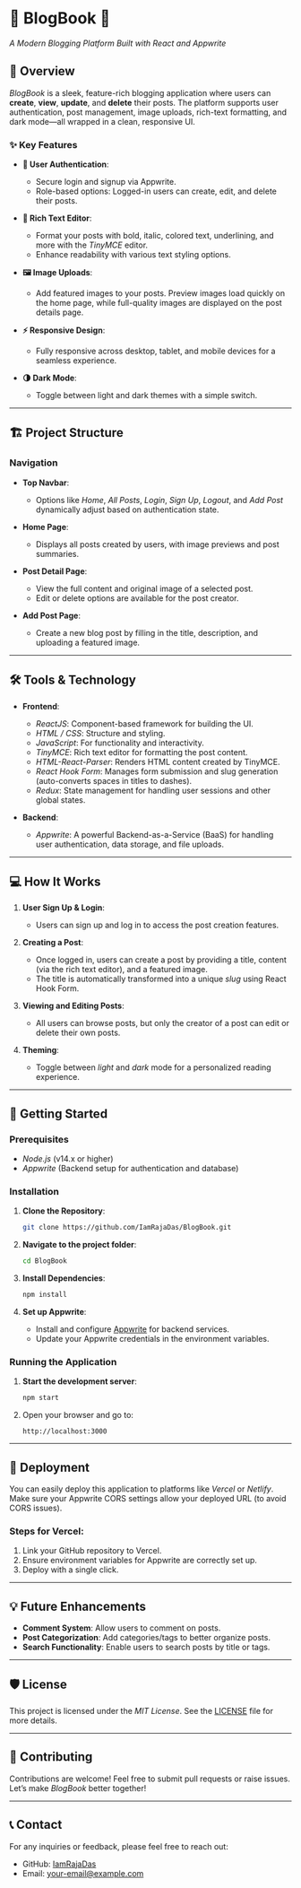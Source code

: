 
# 🌟 **BlogBook** 🌟  
*A Modern Blogging Platform Built with React and Appwrite*

## 🚀 Overview

*BlogBook* is a sleek, feature-rich blogging application where users can **create**, **view**, **update**, and **delete** their posts. The platform supports user authentication, post management, image uploads, rich-text formatting, and dark mode—all wrapped in a clean, responsive UI.

### ✨ Key Features

- **🔐 User Authentication**:
  - Secure login and signup via Appwrite.
  - Role-based options: Logged-in users can create, edit, and delete their posts.

- **📝 Rich Text Editor**:
  - Format your posts with bold, italic, colored text, underlining, and more with the *TinyMCE* editor.
  - Enhance readability with various text styling options.

- **🖼 Image Uploads**:
  - Add featured images to your posts. Preview images load quickly on the home page, while full-quality images are displayed on the post details page.

- **⚡ Responsive Design**:
  - Fully responsive across desktop, tablet, and mobile devices for a seamless experience.

- **🌗 Dark Mode**:
  - Toggle between light and dark themes with a simple switch.

---

## 🏗 Project Structure

### Navigation

- **Top Navbar**:
  - Options like *Home*, *All Posts*, *Login*, *Sign Up*, *Logout*, and *Add Post* dynamically adjust based on authentication state.

- **Home Page**:
  - Displays all posts created by users, with image previews and post summaries.

- **Post Detail Page**:
  - View the full content and original image of a selected post.
  - Edit or delete options are available for the post creator.

- **Add Post Page**:
  - Create a new blog post by filling in the title, description, and uploading a featured image.

---

## 🛠 Tools & Technology

- **Frontend**:
  - *ReactJS*: Component-based framework for building the UI.
  - *HTML / CSS*: Structure and styling.
  - *JavaScript*: For functionality and interactivity.
  - *TinyMCE*: Rich text editor for formatting the post content.
  - *HTML-React-Parser*: Renders HTML content created by TinyMCE.
  - *React Hook Form*: Manages form submission and slug generation (auto-converts spaces in titles to dashes).
  - *Redux*: State management for handling user sessions and other global states.

- **Backend**:
  - *Appwrite*: A powerful Backend-as-a-Service (BaaS) for handling user authentication, data storage, and file uploads.

---

## 💻 How It Works

1. **User Sign Up & Login**:
   - Users can sign up and log in to access the post creation features.

2. **Creating a Post**:
   - Once logged in, users can create a post by providing a title, content (via the rich text editor), and a featured image.
   - The title is automatically transformed into a unique *slug* using React Hook Form.

3. **Viewing and Editing Posts**:
   - All users can browse posts, but only the creator of a post can edit or delete their own posts.

4. **Theming**:
   - Toggle between *light* and *dark* mode for a personalized reading experience.

---

## 🔧 Getting Started

### Prerequisites

- *Node.js* (v14.x or higher)
- *Appwrite* (Backend setup for authentication and database)

### Installation

1. **Clone the Repository**:

    ```bash
    git clone https://github.com/IamRajaDas/BlogBook.git
    ```

2. **Navigate to the project folder**:

    ```bash
    cd BlogBook
    ```

3. **Install Dependencies**:

    ```bash
    npm install
    ```

4. **Set up Appwrite**:
   - Install and configure [Appwrite](https://appwrite.io/) for backend services.
   - Update your Appwrite credentials in the environment variables.

### Running the Application

1. **Start the development server**:

    ```bash
    npm start
    ```

2. Open your browser and go to:

    ```
    http://localhost:3000
    ```

---

## 🚀 Deployment

You can easily deploy this application to platforms like *Vercel* or *Netlify*. Make sure your Appwrite CORS settings allow your deployed URL (to avoid CORS issues).

### Steps for Vercel:

1. Link your GitHub repository to Vercel.
2. Ensure environment variables for Appwrite are correctly set up.
3. Deploy with a single click.

---

## 💡 Future Enhancements

- **Comment System**: Allow users to comment on posts.
- **Post Categorization**: Add categories/tags to better organize posts.
- **Search Functionality**: Enable users to search posts by title or tags.

---

## 🛡 License

This project is licensed under the *MIT License*. See the [LICENSE](LICENSE) file for more details.

---

## 🤝 Contributing

Contributions are welcome! Feel free to submit pull requests or raise issues. Let’s make *BlogBook* better together!

---

## 📞 Contact

For any inquiries or feedback, please feel free to reach out:

- GitHub: [IamRajaDas](https://github.com/IamRajaDas)
- Email: [your-email@example.com](mailto:your-email@example.com)

 
